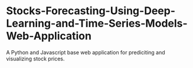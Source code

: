 # Stocks-Forecasting-Using-Deep-Learning-and-Time-Series-Models-Web-Application
A Python and Javascript base web application for prediciting and visualizing stock prices.

